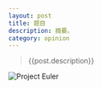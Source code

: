 ```yaml
---
layout: post
title: 题目
description: 摘要。
category: opinion
---
```


>   {{post.description}}

[longstreet]:    http://longstreetcc.github.io  "longstreet"

![Project Euler](https://projecteuler.net/profile/longstreet.png)